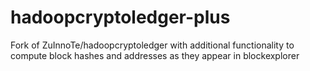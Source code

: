 # hadoopcryptoledger-plus
Fork of  ZuInnoTe/hadoopcryptoledger with additional functionality to compute block hashes and addresses as they appear in blockexplorer
